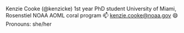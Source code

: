 Kenzie Cooke (@kenzicke)
1st year PhD student
University of Miami, Rosenstiel
NOAA AOML coral program
📫 kenzie.cooke@noaa.gov
😄 Pronouns: she/her


<!---
kenzicke/kenzicke is a ✨ special ✨ repository because its `README.md` (this file) appears on your GitHub profile.
You can click the Preview link to take a look at your changes.
--->
